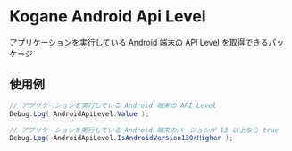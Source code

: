 # Kogane Android Api Level

アプリケーションを実行している Android 端末の API Level を取得できるパッケージ

## 使用例

```cs
// アプリケーションを実行している Android 端末の API Level
Debug.Log( AndroidApiLevel.Value );

// アプリケーションを実行している Android 端末のバージョンが 13 以上なら true
Debug.Log( AndroidApiLevel.IsAndroidVersion13OrHigher );
```